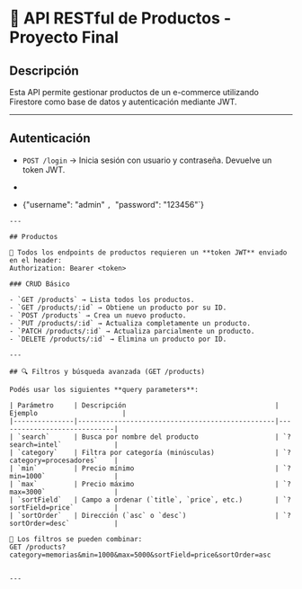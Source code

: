 # 🛒 API RESTful de Productos - Proyecto Final

## Descripción
Esta API permite gestionar productos de un e-commerce utilizando Firestore como base de datos y autenticación mediante JWT.

---

## Autenticación
- `POST /login` → Inicia sesión con usuario y contraseña. Devuelve un token JWT.

- ```json
- {"username": "admin" `, `"password": "123456"`}
```
---

## Productos

🔐 Todos los endpoints de productos requieren un **token JWT** enviado en el header:
Authorization: Bearer <token>

### CRUD Básico

- `GET /products` → Lista todos los productos.
- `GET /products/:id` → Obtiene un producto por su ID.
- `POST /products` → Crea un nuevo producto.
- `PUT /products/:id` → Actualiza completamente un producto.
- `PATCH /products/:id` → Actualiza parcialmente un producto.
- `DELETE /products/:id` → Elimina un producto por ID.

---

## 🔍 Filtros y búsqueda avanzada (GET /products)

Podés usar los siguientes **query parameters**:

| Parámetro     | Descripción                                     | Ejemplo                     |
|---------------|-------------------------------------------------|-----------------------------|
| `search`      | Busca por nombre del producto                   | `?search=intel`             |
| `category`    | Filtra por categoría (minúsculas)               | `?category=procesadores`    |
| `min`         | Precio mínimo                                   | `?min=1000`                 |
| `max`         | Precio máximo                                   | `?max=3000`                 |
| `sortField`   | Campo a ordenar (`title`, `price`, etc.)        | `?sortField=price`          |
| `sortOrder`   | Dirección (`asc` o `desc`)                      | `?sortOrder=desc`           |

📌 Los filtros se pueden combinar:
GET /products?category=memorias&min=1000&max=5000&sortField=price&sortOrder=asc


---
